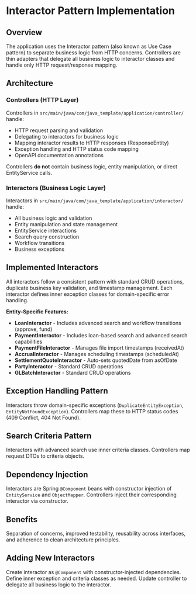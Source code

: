 # Interactor Pattern Implementation

## Overview
The application uses the Interactor pattern (also known as Use Case pattern) to separate business logic from HTTP concerns. Controllers are thin adapters that delegate all business logic to interactor classes and handle only HTTP request/response mapping.

## Architecture

### Controllers (HTTP Layer)
Controllers in `src/main/java/com/java_template/application/controller/` handle:
- HTTP request parsing and validation
- Delegating to interactors for business logic
- Mapping interactor results to HTTP responses (ResponseEntity)
- Exception handling and HTTP status code mapping
- OpenAPI documentation annotations

Controllers **do not** contain business logic, entity manipulation, or direct EntityService calls.

### Interactors (Business Logic Layer)
Interactors in `src/main/java/com/java_template/application/interactor/` handle:
- All business logic and validation
- Entity manipulation and state management
- EntityService interactions
- Search query construction
- Workflow transitions
- Business exceptions

## Implemented Interactors

All interactors follow a consistent pattern with standard CRUD operations, duplicate business key validation, and timestamp management. Each interactor defines inner exception classes for domain-specific error handling.

**Entity-Specific Features:**
- **LoanInteractor** - Includes advanced search and workflow transitions (approve, fund)
- **PaymentInteractor** - Includes loan-based search and advanced search capabilities
- **PaymentFileInteractor** - Manages file import timestamps (receivedAt)
- **AccrualInteractor** - Manages scheduling timestamps (scheduledAt)
- **SettlementQuoteInteractor** - Auto-sets quotedDate from asOfDate
- **PartyInteractor** - Standard CRUD operations
- **GLBatchInteractor** - Standard CRUD operations

## Exception Handling Pattern

Interactors throw domain-specific exceptions (`DuplicateEntityException`, `EntityNotFoundException`). Controllers map these to HTTP status codes (409 Conflict, 404 Not Found).

## Search Criteria Pattern

Interactors with advanced search use inner criteria classes. Controllers map request DTOs to criteria objects.

## Dependency Injection

Interactors are Spring `@Component` beans with constructor injection of `EntityService` and `ObjectMapper`. Controllers inject their corresponding interactor via constructor.

## Benefits

Separation of concerns, improved testability, reusability across interfaces, and adherence to clean architecture principles.



## Adding New Interactors

Create interactor as `@Component` with constructor-injected dependencies. Define inner exception and criteria classes as needed. Update controller to delegate all business logic to the interactor.

